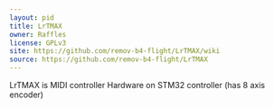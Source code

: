 ```yaml
---
layout: pid
title: LrTMAX
owner: Raffles
license: GPLv3
site: https://github.com/remov-b4-flight/LrTMAX/wiki
source: https://github.com/remov-b4-flight/LrTMAX
---
```

LrTMAX is MIDI controller Hardware on STM32 controller (has 8 axis encoder)
